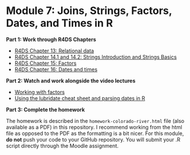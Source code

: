 # Module 7: Joins, Strings, Factors, Dates, and Times in R

**Part 1: Work through R4DS Chapters** 
- [R4DS Chapter 13: Relational data](https://r4ds.had.co.nz/relational-data.html)
- [R4DS Chapter 14.1 and 14.2: Strings Introduction and Strings Basics](https://r4ds.had.co.nz/strings.html)
- [R4DS Chapter 15: Factors](https://r4ds.had.co.nz/factors.html)
- [R4DS Chapter 16: Dates and times](https://r4ds.had.co.nz/dates-and-times.html)

**Part 2: Watch and work alongside the video lectures**
- [Working with factors](https://www.youtube.com/watch?v=ZxSZs1D9x4k&feature=youtu.be)
- [Using the lubridate cheat sheet and parsing dates in R](https://www.youtube.com/watch?v=KIkPsCIT4QY&feature=youtu.be)

**Part 3: Complete the homework**

The homework is described in the `homework-colorado-river.html` file (also available as a PDF) in this repository. I recommend working from the html file as opposed to the PDF as the formatting is a bit nicer. For this module, **do not** push your code to your GitHub repository. You will submit your .R script directly through the Moodle assignment. 


